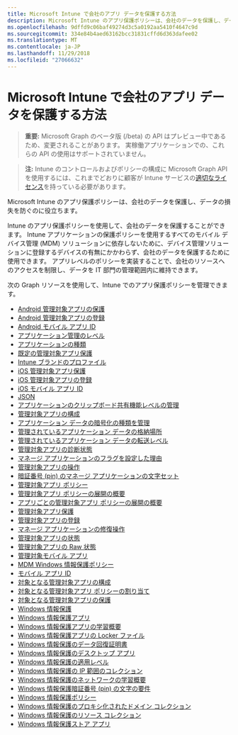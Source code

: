 ```yaml
---
title: Microsoft Intune で会社のアプリ データを保護する方法
description: Microsoft Intune のアプリ保護ポリシーは、会社のデータを保護し、データの損失を防ぐのに役立ちます。
ms.openlocfilehash: 9dffd9c06baf49274d3c5a0192aa5410f4647c9d
ms.sourcegitcommit: 334e84b4aed63162bcc31831cffd6d363dafee02
ms.translationtype: MT
ms.contentlocale: ja-JP
ms.lasthandoff: 11/29/2018
ms.locfileid: "27066632"
---
```

# <a name="how-to-protect-your-company-app-data-with-microsoft-intune"></a>Microsoft Intune で会社のアプリ データを保護する方法

> **重要:** Microsoft Graph のベータ版 (/beta) の API はプレビュー中であるため、変更されることがあります。 実稼働アプリケーションでの、これらの API の使用はサポートされていません。

> **注:** Intune のコントロールおよびポリシーの構成に Microsoft Graph API を使用するには、これまでどおりに顧客が Intune サービスの[適切なライセンス](https://www.microsoft.com/en-us/cloud-platform/microsoft-intune-pricing)を持っている必要があります。

Microsoft Intune のアプリ保護ポリシーは、会社のデータを保護し、データの損失を防ぐのに役立ちます。

Intune のアプリ保護ポリシーを使用して、会社のデータを保護することができます。 Intune アプリケーションの保護ポリシーを使用するすべてのモバイル デバイス管理 (MDM) ソリューションに依存しないために、デバイス管理ソリューションに登録するデバイスの有無にかかわらず、会社のデータを保護するために使用できます。 アプリレベルのポリシーを実装することで、会社のリソースへのアクセスを制限し、データを IT 部門の管理範囲内に維持できます。

次の Graph リソースを使用して、Intune でのアプリ保護ポリシーを管理できます。

- [Android 管理対象アプリの保護](intune-mam-androidmanagedappprotection.md)
- [Android 管理対象アプリの登録](intune-mam-androidmanagedappregistration.md)
- [Android モバイル アプリ ID](intune-mam-androidmobileappidentifier.md)
- [アプリケーション管理のレベル](intune-mam-appmanagementlevel.md)
- [アプリケーションの種類](intune-wip-applicationtype.md)
- [既定の管理対象アプリ保護](intune-mam-defaultmanagedappprotection.md)
- [Intune ブランドのプロファイル](intune-wip-intunebrandingprofile.md)
- [iOS 管理対象アプリ保護](intune-mam-iosmanagedappprotection.md)
- [iOS 管理対象アプリの登録](intune-mam-iosmanagedappregistration.md)
- [iOS モバイル アプリ ID](intune-mam-iosmobileappidentifier.md)
- [JSON](intune-mam-json.md)
- [アプリケーションのクリップボード共有機能レベルの管理](intune-mam-managedappclipboardsharinglevel.md)
- [管理対象アプリの構成](intune-mam-managedappconfiguration.md)
- [アプリケーション データの暗号化の種類を管理](intune-mam-managedappdataencryptiontype.md)
- [管理されているアプリケーション データの格納場所](intune-mam-managedappdatastoragelocation.md)
- [管理されているアプリケーション データの転送レベル](intune-mam-managedappdatatransferlevel.md)
- [管理対象アプリの診断状態](intune-mam-managedappdiagnosticstatus.md)
- [マネージ アプリケーションのフラグを設定した理由](intune-mam-managedappflaggedreason.md)
- [管理対象アプリの操作](intune-mam-managedappoperation.md)
- [暗証番号 (pin) のマネージ アプリケーションの文字セット](intune-mam-managedapppincharacterset.md)
- [管理対象アプリ ポリシー](intune-mam-managedapppolicy.md)
- [管理対象アプリ ポリシーの展開の概要](intune-mam-managedapppolicydeploymentsummary.md)
- [アプリごとの管理対象アプリ ポリシーの展開の概要](intune-mam-managedapppolicydeploymentsummaryperapp.md)
- [管理対象アプリ保護](intune-mam-managedappprotection.md)
- [管理対象アプリの登録](intune-mam-managedappregistration.md)
- [マネージ アプリケーションの修復操作](intune-mam-managedappremediationaction.md)
- [管理対象アプリの状態](intune-mam-managedappstatus.md)
- [管理対象アプリの Raw 状態](intune-mam-managedappstatusraw.md)
- [管理対象モバイル アプリ](intune-mam-managedmobileapp.md)
- [MDM Windows 情報保護ポリシー](intune-mam-mdmwindowsinformationprotectionpolicy.md)
- [モバイル アプリ ID](intune-mam-mobileappidentifier.md)
- [対象となる管理対象アプリの構成](intune-mam-targetedmanagedappconfiguration.md)
- [対象となる管理対象アプリ ポリシーの割り当て](intune-mam-targetedmanagedapppolicyassignment.md)
- [対象となる管理対象アプリの保護](intune-mam-targetedmanagedappprotection.md)
- [Windows 情報保護](intune-mam-windowsinformationprotection.md)
- [Windows 情報保護アプリ](intune-mam-windowsinformationprotectionapp.md)
- [Windows 情報保護アプリの学習概要](intune-wip-windowsinformationprotectionapplearningsummary.md)
- [Windows 情報保護アプリの Locker ファイル](intune-mam-windowsinformationprotectionapplockerfile.md)
- [Windows 情報保護のデータ回復証明書](intune-mam-windowsinformationprotectiondatarecoverycertificate.md)
- [Windows 情報保護のデスクトップ アプリ](intune-mam-windowsinformationprotectiondesktopapp.md)
- [Windows 情報保護の適用レベル](intune-mam-windowsinformationprotectionenforcementlevel.md)
- [Windows 情報保護の IP 範囲のコレクション](intune-mam-windowsinformationprotectioniprangecollection.md)
- [Windows 情報保護のネットワークの学習概要](intune-wip-windowsinformationprotectionnetworklearningsummary.md)
- [Windows 情報保護暗証番号 (pin) の文字の要件](intune-mam-windowsinformationprotectionpincharacterrequirements.md)
- [Windows 情報保護ポリシー](intune-mam-windowsinformationprotectionpolicy.md)
- [Windows 情報保護のプロキシ化されたドメイン コレクション](intune-mam-windowsinformationprotectionproxieddomaincollection.md)
- [Windows 情報保護のリソース コレクション](intune-mam-windowsinformationprotectionresourcecollection.md)
- [Windows 情報保護ストア アプリ](intune-mam-windowsinformationprotectionstoreapp.md)
